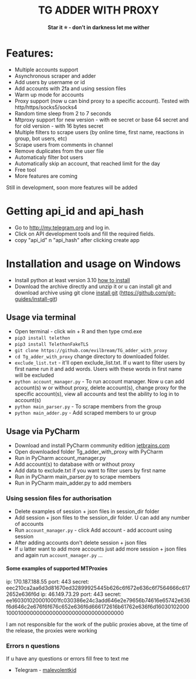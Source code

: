 <h1 align="center">
TG ADDER WITH PROXY
</h1>

<h4 align="center">
Star it ⭐️ - don’t in darkness let me wither
</h4>

# Features: 
- Multiple accounts support
- Asynchronous scraper and adder
- Add users by username or id
- Add accounts with 2fa and using session files 
- Warm up mode for accounts
- Proxy support (now u can bind proxy to a specific account). Tested with http/https/socks5/socks4
- Random time sleep from 2 to 7 seconds
- Mtproxy support for new version - with ee secret or base 64 secret and for old version - with 16 bytes secret
- Multiple filters to scrape users (by online time, first name, reactions in group, bot users, etc)
- Scrape users from comments in channel
- Remove duplicates from the user file
- Automaticaly filter bot users
- Automatically skip an account, that reached limit for the day
- Free tool
- More features are coming

Still in development, soon more features will be added 

# Getting api_id and api_hash
* Go to http://my.telegram.org and log in.
* Click on API development tools and fill the required fields.
* copy "api_id" n "api_hash" after clicking create app 

# Installation and usage on Windows
- Install python at least version 3.10 [how to install](https://www.digitalocean.com/community/tutorials/install-python-windows-10)
- Download the archive directly and unzip it or u can install git and download archive using git clone [install git](https://github.com/git-guides/install-git) (https://github.com/git-guides/install-git)

## Usage via terminal 
- Open terminal - click win + R and then type cmd.exe
- ```pip3 install telethon```
- ```pip3 install TelethonFakeTLS```
- ```git clone https://github.com/evilbream/TG_adder_with_proxy```
- ```cd Tg_adder_with_proxy``` change directory to downloaded folder.
- ```exclude_list.txt``` - it'll open exclude_list.txt. If u want to filter users by first name run it and add words. Users with these words in first name will be excluded
- ```python account_manager.py```  -  To run account manager. Now u can add account(s) w or without proxy, delete account(s), change proxy for the specific account(s), view all accounts and test the ability to log in to account(s)
- ```python main_parser.py``` - To scrape members from the group
- ```python main_adder.py``` - Add scraped members to ur group

## Usage via PyCharm
- Download and install PyCharm community edition [jetbrains.com](https://www.jetbrains.com/pycharm/download/?section=windows)
- Open downloaded folder Tg_adder_with_proxy with PyCharm
- Run in PyCharm account_manager.py
- Add account(s) to database with or without proxy
- Add data to exclude.txt if you want to filter users by first name 
- Run in  PyCharm main_parser.py to scrape members 
- Run  in  PyCharm main_adder.py to add members

### Using session files for authorisation
- Delete examples of session + json files in session_dir folder 
- Add session + json files to the session_dir folder. U can add any number of accounts
- Run ```account_manager.py``` - click Add account - add account using session
- After adding accounts don't delete session + json files
- If u latter want to add more accounts just add more session + json files and again run ```account_manager.py``` ...

#### Some examples of supported  MTProxies
ip: 170.187.188.55 port: 443 secret: eec210ca2aa6d3d81670ed32899925445b626c6f672e636c6f7564666c6172652e636f6d
ip: 46.149.73.29 port: 443 secret: ee1603010200010001fc030386e24c3add646e2e79656b74616e65742e636f6d646c2e676f6f676c652e636f6d666172616b61762e636f6d160301020001000100000000000000000000000000000000 

I am not responsible for the work of the public proxies above, at the time of the release, the proxies were working

### Errors n questions
If u have any questions or errors fill free to text me

* Telegram - [malevolentkid](https://t.me//malevolentkid)
